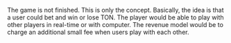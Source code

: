 The game is not finished. This is only the concept.
Basically, the idea is that a user could bet and win or lose TON.
The player would be able to play with other players in real-time or with computer.
The revenue model would be to charge an additional small fee when users play with each other.
